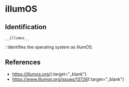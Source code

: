 # illumOS

## Identification

`__illumos__`

:   Identifies the operating system as illumOS.

## References

- <https://illumos.org/>{:target="_blank"}
- <https://www.illumos.org/issues/13726>{:target="_blank"}
